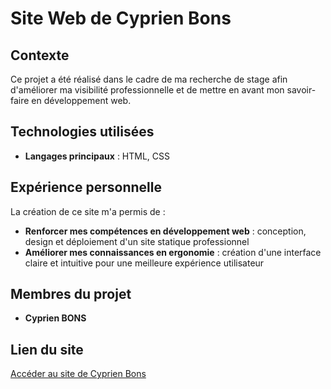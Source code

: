 # Site Web de Cyprien Bons

## Contexte
Ce projet a été réalisé dans le cadre de ma recherche de stage afin d'améliorer ma visibilité professionnelle et de mettre en avant mon savoir-faire en développement web.  

## Technologies utilisées
- **Langages principaux** : HTML, CSS  

## Expérience personnelle
La création de ce site m'a permis de :  
- **Renforcer mes compétences en développement web** : conception, design et déploiement d'un site statique professionnel  
- **Améliorer mes connaissances en ergonomie** : création d'une interface claire et intuitive pour une meilleure expérience utilisateur  

## Membres du projet
- **Cyprien BONS**  

## Lien du site
[Accéder au site de Cyprien Bons](https://webinfo.iutmontp.univ-montp2.fr/~bonsc/Cyprien_BONS/contact.html)  
